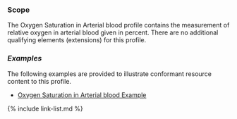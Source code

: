 ### Scope

The Oxygen Saturation in Arterial blood profile contains the measurement of relative oxygen in arterial blood given in percent.  There are no additional qualifying elements (extensions) for this profile.

### *Examples*

The following examples are provided to illustrate conformant resource content to this profile.

- [Oxygen Saturation in Arterial blood Example](Observation-oxygenSaturation-example.html)

{% include link-list.md %}
